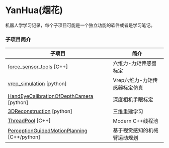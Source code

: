# YanHua(烟花)
机器人学学习记录，每个子项目可能是一个独立功能的软件或者是学习笔记。
### 子项目简介
|  子项目   | 简介  |
|  ----  | ----  |
| [force_sensor_tools](./force_sensor_tools) [C++] | 六维力-力矩传感器标定 |
| [vrep_simulation](./force_sensor_tools/vrep_simulation) [python] | Vrep六维力-力矩传感器标定仿真 |
| [HandEyeCalibrationOfDepthCamera](./HandEyeCalibrationOfDepthCamera) [python] | 深度相机手眼标定 |
| [3DReconstruction](./3DReconstruction) [python] | 三维重建学习 |
| [ThreadPool](./ThreadPool) [C++] | Modern C++线程池 |
| [PerceptionGuidedMotionPlanning](./PerceptionGuidedMotionPlanning) [C++/python] | 基于视觉感知的机械臂运动规划 |
